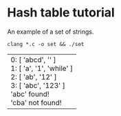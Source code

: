 # Hash table tutorial
An example of a set of strings.<br>

```clang *.c -o set && ./set```
<table><tr><td>
0: [ 'abcd', '' ]<br>
1: [ 'a', '1', 'while' ]<br>
2: [ 'ab', '12' ]<br>
3: [ 'abc', '123' ]<br>
'abc' found!<br>
'cba' not found!<br>
</table></tr></td>
